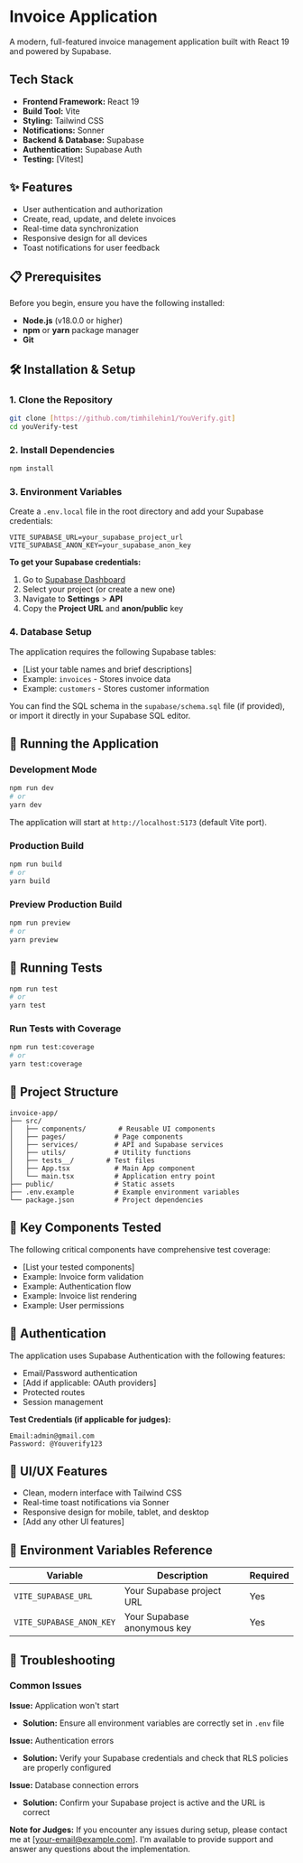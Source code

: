 # Invoice Application

A modern, full-featured invoice management application built with React 19 and powered by Supabase.

##  Tech Stack

- **Frontend Framework:** React 19
- **Build Tool:** Vite
- **Styling:** Tailwind CSS
- **Notifications:** Sonner
- **Backend & Database:** Supabase
- **Authentication:** Supabase Auth
- **Testing:** [Vitest]

## ✨ Features

- User authentication and authorization
- Create, read, update, and delete invoices
- Real-time data synchronization
- Responsive design for all devices
- Toast notifications for user feedback


## 📋 Prerequisites
Before you begin, ensure you have the following installed:

- **Node.js** (v18.0.0 or higher)
- **npm** or **yarn** package manager
- **Git**

## 🛠️ Installation & Setup

### 1. Clone the Repository

```bash
git clone [https://github.com/timhilehin1/YouVerify.git]
cd youVerify-test
```

### 2. Install Dependencies

```bash
npm install
```

### 3. Environment Variables

Create a `.env.local` file in the root directory and add your Supabase credentials:

```env
VITE_SUPABASE_URL=your_supabase_project_url
VITE_SUPABASE_ANON_KEY=your_supabase_anon_key
```

**To get your Supabase credentials:**

1. Go to [Supabase Dashboard](https://supabase.com/dashboard)
2. Select your project (or create a new one)
3. Navigate to **Settings** > **API**
4. Copy the **Project URL** and **anon/public** key

### 4. Database Setup

The application requires the following Supabase tables:

- [List your table names and brief descriptions]
- Example: `invoices` - Stores invoice data
- Example: `customers` - Stores customer information

You can find the SQL schema in the `supabase/schema.sql` file (if provided), or import it directly in your Supabase SQL editor.

## 🚀 Running the Application

### Development Mode

```bash
npm run dev
# or
yarn dev
```

The application will start at `http://localhost:5173` (default Vite port).

### Production Build

```bash
npm run build
# or
yarn build
```

### Preview Production Build

```bash
npm run preview
# or
yarn preview
```

## 🧪 Running Tests

```bash
npm run test
# or
yarn test
```

### Run Tests with Coverage

```bash
npm run test:coverage
# or
yarn test:coverage
```

## 📁 Project Structure

```
invoice-app/
├── src/
│   ├── components/        # Reusable UI components
│   ├── pages/            # Page components
│   ├── services/         # API and Supabase services
│   ├── utils/            # Utility functions
│   ├── tests__/        # Test files
│   ├── App.tsx           # Main App component
│   └── main.tsx          # Application entry point
├── public/               # Static assets
├── .env.example          # Example environment variables
└── package.json          # Project dependencies
```

## 🔑 Key Components Tested

The following critical components have comprehensive test coverage:

- [List your tested components]
- Example: Invoice form validation
- Example: Authentication flow
- Example: Invoice list rendering
- Example: User permissions

## 🔐 Authentication

The application uses Supabase Authentication with the following features:

- Email/Password authentication
- [Add if applicable: OAuth providers]
- Protected routes
- Session management

**Test Credentials (if applicable for judges):**

```
Email:admin@gmail.com
Password: @Youverify123
```

## 🎨 UI/UX Features

- Clean, modern interface with Tailwind CSS
- Real-time toast notifications via Sonner
- Responsive design for mobile, tablet, and desktop
- [Add any other UI features]

## 📝 Environment Variables Reference

| Variable | Description | Required |
|----------|-------------|----------|
| `VITE_SUPABASE_URL` | Your Supabase project URL | Yes |
| `VITE_SUPABASE_ANON_KEY` | Your Supabase anonymous key | Yes |

## 🐛 Troubleshooting

### Common Issues

**Issue:** Application won't start
- **Solution:** Ensure all environment variables are correctly set in `.env` file

**Issue:** Authentication errors
- **Solution:** Verify your Supabase credentials and check that RLS policies are properly configured

**Issue:** Database connection errors
- **Solution:** Confirm your Supabase project is active and the URL is correct



**Note for Judges:** If you encounter any issues during setup, please contact me at [your-email@example.com]. I'm available to provide support and answer any questions about the implementation.
